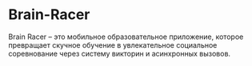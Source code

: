 # Brain-Racer
Brain Racer – это мобильное образовательное приложение, которое превращает скучное обучение в увлекательное социальное соревнование через систему викторин и асинхронных вызовов.

